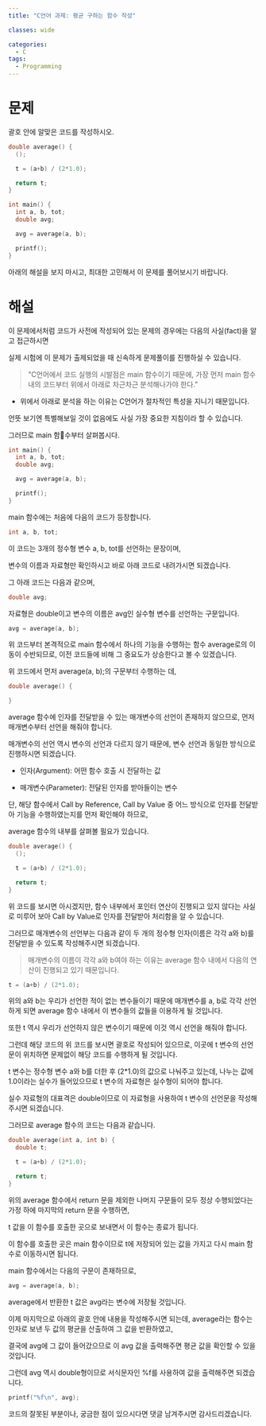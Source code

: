 ```yaml
---
title: "C언어 과제: 평균 구하는 함수 작성"

classes: wide

categories:
  - C
tags:
  - Programming
---
```


# 문제

괄호 안에 알맞은 코드를 작성하시오.

```c
double average() {
  ();

  t = (a+b) / (2*1.0);

  return t;
}

int main() {
  int a, b, tot;
  double avg;

  avg = average(a, b);

  printf();
}
```

아래의 해설을 보지 마시고, 최대한 고민해서 이 문제를 풀어보시기 바랍니다.


# 해설

이 문제에서처럼 코드가 사전에 작성되어 있는 문제의 경우에는 다음의 사실(fact)을 알고 접근하시면

실제 시험에 이 문제가 출제되었을 때 신속하게 문제풀이를 진행하실 수 있습니다.

> "C언어에서 코드 실행의 시발점은 main 함수이기 때문에,
가장 먼저 main 함수 내의 코드부터 위에서 아래로 차근차근 분석해나가야 한다."

* 위에서 아래로 분석을 하는 이유는 C언어가 절차적인 특성을 지니기 때문입니다.

언뜻 보기엔 특별해보일 것이 없음에도 사실 가장 중요한 지침이라 할 수 있습니다.

그러므로 main 함수부터 살펴봅시다.

```c
int main() {
  int a, b, tot;
  double avg;

  avg = average(a, b);

  printf();
}
```

main 함수에는 처음에 다음의 코드가 등장합니다.

```c
int a, b, tot;
```

이 코드는 3개의 정수형 변수 a, b, tot를 선언하는 문장이며,

변수의 이름과 자료형만 확인하시고 바로 아래 코드로 내려가시면 되겠습니다.

그 아래 코드는 다음과 같으며,

```c
double avg;
```

자료형은 double이고 변수의 이름은 avg인 실수형 변수를 선언하는 구문입니다.

```c
avg = average(a, b);
```

위 코드부터 본격적으로 main 함수에서 하나의 기능을 수행하는 함수 average로의 이동이 수반되므로, 이전 코드들에 비해 그 중요도가 상승한다고 볼 수 있겠습니다.

위 코드에서 먼저 average(a, b);의 구문부터 수행하는 데,

```c
double average() {

}
```

average 함수에 인자를 전달받을 수 있는 매개변수의 선언이 존재하지 않으므로, 먼저 매개변수부터 선언을 해줘야 합니다.

매개변수의 선언 역시 변수의 선언과 다르지 않기 때문에, 변수 선언과 동일한 방식으로 진행하시면 되겠습니다.

* 인자(Argument): 어떤 함수 호출 시 전달하는 값

* 매개변수(Parameter): 전달된 인자를 받아들이는 변수

단, 해당 함수에서 Call by Reference, Call by Value 중 어느 방식으로 인자를 전달받아 기능을 수행하였는지를 먼저 확인해야 하므로,

average 함수의 내부를 살펴볼 필요가 있습니다.

```c
double average() {
  ();

  t = (a+b) / (2*1.0);

  return t;
}
```

위 코드를 보시면 아시겠지만, 함수 내부에서 포인터 연산이 진행되고 있지 않다는 사실로 미루어 보아 Call by Value로 인자를 전달받아 처리함을 알 수 있습니다.

그러므로 매개변수의 선언부는 다음과 같이 두 개의 정수형 인자(이름은 각각 a와 b)를 전달받을 수 있도록 작성해주시면 되겠습니다.

> 매개변수의 이름이 각각 a와 b여야 하는 이유는 average 함수 내에서 다음의 연산이 진행되고 있기 때문입니다.

```c
t = (a+b) / (2*1.0);
```

위의 a와 b는 우리가 선언한 적이 없는 변수들이기 때문에 매개변수를 a, b로 각각 선언하게 되면 average 함수 내에서 이 변수들의 값들을 이용하게 될 것입니다.

또한 t 역시 우리가 선언하지 않은 변수이기 때문에 이것 역시 선언을 해줘야 합니다.

그런데 해당 코드의 위 코드를 보시면 괄호로 작성되어 있으므로, 이곳에 t 변수의 선언문이 위치하면 문제없이 해당 코드를 수행하게 될 것입니다.

t 변수는 정수형 변수 a와 b를 더한 후 (2*1.0)의 값으로 나눠주고 있는데, 나누는 값에 1.0이라는 실수가 들어있으므로 t 변수의 자료형은 실수형이 되어야 합니다.

실수 자료형의 대표격은 double이므로 이 자료형을 사용하여 t 변수의 선언문을 작성해주시면 되겠습니다.

그러므로 average 함수의 코드는 다음과 같습니다.

```c
double average(int a, int b) {
  double t;

  t = (a+b) / (2*1.0);

  return t;
}
```

위의 average 함수에서 return 문을 제외한 나머지 구문들이 모두 정상 수행되었다는 가정 하에 마지막의 return 문을 수행하면,

t 값을 이 함수를 호출한 곳으로 보내면서 이 함수는 종료가 됩니다.

이 함수를 호출한 곳은 main 함수이므로 t에 저장되어 있는 값을 가지고 다시 main 함수로 이동하시면 됩니다.

main 함수에서는 다음의 구문이 존재하므로,

```c
avg = average(a, b);
```

average에서 반환한 t 값은 avg라는 변수에 저장될 것입니다.

이제 마지막으로 아래의 괄호 안에 내용을 작성해주시면 되는데, average라는 함수는 인자로 보낸 두 값의 평균을 산출하여 그 값을 반환하였고,

결국에 avg에 그 값이 들어갔으므로 이 avg 값을 출력해주면 평균 값을 확인할 수 있을 것입니다.

그런데 avg 역시 double형이므로 서식문자인 %f를 사용하여 값을 출력해주면 되겠습니다.

```c
printf("%f\n", avg);
```

코드의 잘못된 부분이나, 궁금한 점이 있으시다면 댓글 남겨주시면 감사드리겠습니다.
